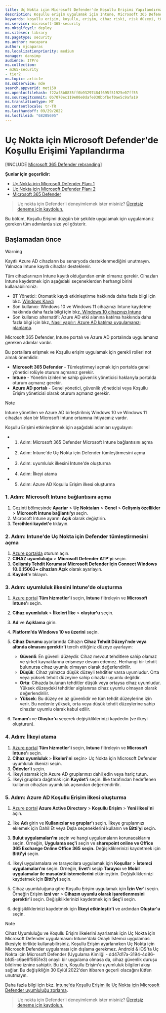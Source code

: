 ```yaml
---
title: Uç Nokta için Microsoft Defender'de Koşullu Erişimi Yapılandırma
description: Koşullu erişim uygulamak için Intune, Microsoft 365 Defender ve Azure'da gerçekleştirmeniz gereken adımlar hakkında bilgi edinin
keywords: koşullu erişim, koşullu, erişim, cihaz riski, risk düzeyi, tümleştirme, intune tümleştirmesi
ms.service: microsoft-365-security
ms.mktglfcycl: deploy
ms.sitesec: library
ms.pagetype: security
ms.author: macapara
author: mjcaparas
ms.localizationpriority: medium
manager: dansimp
audience: ITPro
ms.collection:
- m365-security
- tier2
ms.topic: article
ms.subservice: mde
search.appverid: met150
ms.openlocfilehash: f22af8b0835ff0b93297484f695f51925e07ff55
ms.sourcegitcommit: 0b7070ec119e00e0dafe030bbfbef0ae5c9afa19
ms.translationtype: MT
ms.contentlocale: tr-TR
ms.lasthandoff: 09/29/2022
ms.locfileid: "68205695"
---
```

# <a name="configure-conditional-access-in-microsoft-defender-for-endpoint"></a>Uç Nokta için Microsoft Defender'de Koşullu Erişimi Yapılandırma

[!INCLUDE [Microsoft 365 Defender rebranding](../../includes/microsoft-defender.md)]

**Şunlar için geçerlidir:**
- [Uç Nokta için Microsoft Defender Planı 1](https://go.microsoft.com/fwlink/p/?linkid=2154037)
- [Uç Nokta için Microsoft Defender Planı 2](https://go.microsoft.com/fwlink/p/?linkid=2154037)
- [Microsoft 365 Defender](https://go.microsoft.com/fwlink/?linkid=2118804)

> Uç nokta için Defender'i deneyimlemek ister misiniz? [Ücretsiz deneme için kaydolun.](https://signup.microsoft.com/create-account/signup?products=7f379fee-c4f9-4278-b0a1-e4c8c2fcdf7e&ru=https://aka.ms/MDEp2OpenTrial?ocid=docs-wdatp-assignaccess-abovefoldlink)

Bu bölüm, Koşullu Erişimi düzgün bir şekilde uygulamak için uygulamanız gereken tüm adımlarda size yol gösterir.

## <a name="before-you-begin"></a>Başlamadan önce

> [!WARNING]
> Kayıtlı Azure AD cihazların bu senaryoda desteklenmediğini unutmayın.</br>
> Yalnızca Intune kayıtlı cihazlar desteklenir.

Tüm cihazlarınızın Intune kayıtlı olduğundan emin olmanız gerekir. Cihazları Intune kaydetmek için aşağıdaki seçeneklerden herhangi birini kullanabilirsiniz:

- BT Yönetici: Otomatik kaydı etkinleştirme hakkında daha fazla bilgi için bkz. [Windows Kaydı](/intune/windows-enroll#enable-windows-10-automatic-enrollment)
- Son kullanıcı: Windows 10 ve Windows 11 cihazınızı Intune kaydetme hakkında daha fazla bilgi için bkz[. Windows 10 cihazınızı Intune](/intune/quickstart-enroll-windows-device)
- Son kullanıcı alternatifi: Azure AD etki alanına katılma hakkında daha fazla bilgi için bkz[. Nasıl yapılır: Azure AD katılma uygulamanızı planlama](/azure/active-directory/devices/azureadjoin-plan).

Microsoft 365 Defender, Intune portalı ve Azure AD portalında uygulamanız gereken adımlar vardır.

Bu portallara erişmek ve Koşullu erişim uygulamak için gerekli rolleri not almak önemlidir:

- **Microsoft 365 Defender** - Tümleştirmeyi açmak için portalda genel yönetici rolüyle oturum açmanız gerekir.
- **Intune** - Yönetim izinlerine sahip güvenlik yöneticisi haklarıyla portalda oturum açmanız gerekir.
- **Azure AD portalı** - Genel yönetici, güvenlik yöneticisi veya Koşullu Erişim yöneticisi olarak oturum açmanız gerekir.

> [!NOTE]
> Intune yönetilen ve Azure AD birleştirilmiş Windows 10 ve Windows 11 cihazları olan bir Microsoft Intune ortamına ihtiyacınız vardır.

Koşullu Erişimi etkinleştirmek için aşağıdaki adımları uygulayın:

- 1. Adım: Microsoft 365 Defender Microsoft Intune bağlantısını açma
- 2. Adım: Intune'de Uç Nokta için Defender tümleştirmesini açma
- 3. Adım: uyumluluk ilkesini Intune'de oluşturma
- 4. Adım: İlkeyi atama 
- 5. Adım: Azure AD Koşullu Erişim ilkesi oluşturma

### <a name="step-1-turn-on-the-microsoft-intune-connection"></a>1. Adım: Microsoft Intune bağlantısını açma

1. Gezinti bölmesinde **Ayarlar** \> **Uç Noktaları** \> **Genel** \> **Gelişmiş özellikler** \> **Microsoft Intune bağlantı'yı** seçin.
2. Microsoft Intune ayarını **Açık** olarak değiştirin.
3. **Tercihleri kaydet'e** tıklayın.

### <a name="step-2-turn-on-the-defender-for-endpoint-integration-in-intune"></a>2. Adım: Intune'de Uç Nokta için Defender tümleştirmesini açma

1. [Azure portalda](https://portal.azure.com) oturum açın.
2. **CIHAZ uyumluluğu** \> **Microsoft Defender ATP'yi** seçin.
3. **Gelişmiş Tehdit Koruması'Microsoft Defender Için Connect Windows 10.0.15063+ cihazları Açık** olarak ayarlayın.
4. **Kaydet**'e tıklayın.

### <a name="step-3-create-the-compliance-policy-in-intune"></a>3. Adım: uyumluluk ilkesini Intune'de oluşturma

1. [Azure portal](https://portal.azure.com) **Tüm hizmetler'i** seçin, **Intune** filtreleyin ve **Microsoft Intune'ı** seçin.
2. **Cihaz uyumluluk** \> **İlkeleri İlke** \> **oluştur'u** seçin.
3. **Ad** ve **Açıklama** girin.
4. **Platform'da** **Windows 10 ve üzerini** seçin.
5. **Cihaz Durumu** ayarlarında Cihazın **Cihaz Tehdit Düzeyi'nde veya altında olmasını gerektir'i** tercih ettiğiniz düzeye ayarlayın:

   - **Güvenli**: En güvenli düzeydir. Cihaz mevcut tehditlere sahip olamaz ve şirket kaynaklarına erişmeye devam edemez. Herhangi bir tehdit bulunursa cihaz uyumlu olmayan olarak değerlendirilir.
   - **Düşük**: Cihaz yalnızca düşük düzeyli tehditler varsa uyumludur. Orta veya yüksek tehdit düzeyine sahip cihazlar uyumlu değildir.
   - **Orta**: Cihazda bulunan tehditler düşük veya ortaysa cihaz uyumludur. Yüksek düzeydeki tehditler algılanırsa cihaz uyumlu olmayan olarak değerlendirilir.
   - **Yüksek**: Bu düzey en az güvenlidir ve tüm tehdit düzeylerine izin verir. Bu nedenle yüksek, orta veya düşük tehdit düzeylerine sahip cihazlar uyumlu olarak kabul edilir.

6. **Tamam'ı** ve **Oluştur'u** seçerek değişikliklerinizi kaydedin (ve ilkeyi oluşturun).

### <a name="step-4-assign-the-policy"></a>4. Adım: İlkeyi atama

1. [Azure portal](https://portal.azure.com) **Tüm hizmetler'i** seçin, **Intune** filtreleyin ve **Microsoft Intune'ı** seçin.
2. **Cihaz uyumluluk** \> **İlkeleri'ni** seçin> Uç Nokta için Microsoft Defender uyumluluk ilkenizi seçin.
3. **Ödevler'i** seçin.
4. İlkeyi atamak için Azure AD gruplarınızı dahil edin veya hariç tutun.
5. İlkeyi gruplara dağıtmak için **Kaydet'i** seçin. İlke tarafından hedeflenen kullanıcı cihazları uyumluluk açısından değerlendirilir.

### <a name="step-5-create-an-azure-ad-conditional-access-policy"></a>5. Adım: Azure AD Koşullu Erişim ilkesi oluşturma

1. [Azure portal](https://portal.azure.com) **Azure Active Directory** \> **Koşullu Erişim** \> **Yeni ilkesi'ni** açın.
2. İlke **Adı** girin ve **Kullanıcılar ve gruplar'ı** seçin. İlkeye gruplarınızı eklemek için Dahil Et veya Dışla seçeneklerini kullanın ve **Bitti'yi** seçin.
3. **Bulut uygulamaları'nı** seçin ve hangi uygulamaların korunacaklarını seçin. Örneğin, **Uygulama seç'i** seçin ve **sharepoint online ve Office 365 Exchange Online Office 365** **seçin.** Değişikliklerinizi kaydetmek için **Bitti'yi** seçin.

4. İlkeyi uygulamalara ve tarayıcılara uygulamak için **Koşullar** \> **İstemci uygulamaları'nı** seçin. Örneğin, **Evet'i** seçip **Tarayıcı** ve **Mobil uygulamalar ile masaüstü istemcilerini** etkinleştirin. Değişikliklerinizi kaydetmek için **Bitti'yi** seçin.

5. Cihaz uyumluluğuna göre Koşullu Erişim uygulamak için **İzin Ver'i** seçin. Örneğin Erişim **izni ver** \> **Cihazın uyumlu olarak işaretlenmesini gerektir'i** seçin. Değişikliklerinizi kaydetmek için **Seç'i** seçin.

6. değişikliklerinizi kaydetmek için **İlkeyi etkinleştir'i** ve ardından **Oluştur'u** seçin.

> [!NOTE]
> Cihaz Uyumluluğu ve Koşullu Erişim ilkelerini ayarlamak için Uç Nokta için Microsoft Defender uygulamasını Intune'daki Onaylı İstemci uygulaması ilkesiyle birlikte kullanabilirsiniz. Koşullu Erişim ayarlanırken Uç Nokta için Microsoft Defender uygulaması için dışlama gerekmez. Android & iOS'ta Uç Nokta için Microsoft Defender (Uygulama Kimliği - dd47d17a-3194-4d86-bfd5-c6ae6f5651e3) onaylı bir uygulama olmasa da, cihaz güvenlik duruşu bildirme iznine sahiptir. Bu izin, Koşullu Erişim'e uyumluluk bilgileri akışı sağlar.
> Bu değişikliğin 30 Eylül 2022'den itibaren geçerli olacağını lütfen unutmayın.

Daha fazla bilgi için bkz. [Intune'da Koşullu Erişim ile Uç Nokta için Microsoft Defender uyumluluğu zorlama](/intune/advanced-threat-protection).

> Uç nokta için Defender'i deneyimlemek ister misiniz? [Ücretsiz deneme için kaydolun.](https://signup.microsoft.com/create-account/signup?products=7f379fee-c4f9-4278-b0a1-e4c8c2fcdf7e&ru=https://aka.ms/MDEp2OpenTrial?ocid=docs-wdatp-conditionalaccess-belowfoldlink)
